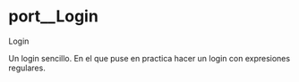 # port__Login

Login

Un login sencillo. En el que puse en practica hacer un login con expresiones regulares.
